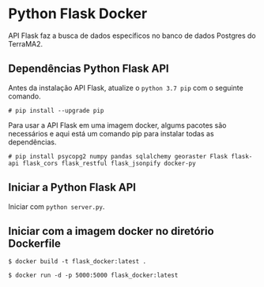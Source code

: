 # Python Flask Docker

API Flask faz a busca de dados específicos no banco de dados Postgres do TerraMA2.

## Dependências Python Flask API

Antes da instalação API Flask, atualize o `python 3.7 pip` com o seguinte comando.
```
# pip install --upgrade pip
```
Para usar a API Flask em uma imagem docker, algums pacotes são necessários e aqui está um comando pip para instalar todas as dependências.
```
# pip install psycopg2 numpy pandas sqlalchemy georaster Flask flask-api flask_cors flask_restful flask_jsonpify docker-py
```

## Iniciar a Python Flask API

Iniciar com `python server.py`.

## Iniciar com a imagem docker no diretório Dockerfile
```
$ docker build -t flask_docker:latest .
```
```
$ docker run -d -p 5000:5000 flask_docker:latest
```
